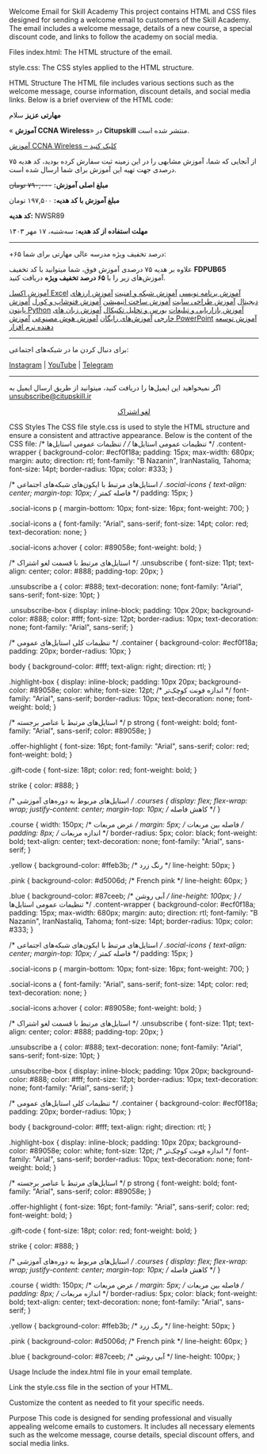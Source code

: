 Welcome Email for Skill Academy
This project contains HTML and CSS files designed for sending a welcome email to customers of the Skill Academy. The email includes a welcome message, details of a new course, a special discount code, and links to follow the academy on social media.

Files
index.html: The HTML structure of the email.

style.css: The CSS styles applied to the HTML structure.

HTML Structure
The HTML file includes various sections such as the welcome message, course information, discount details, and social media links. Below is a brief overview of the HTML code:
<!DOCTYPE html>
<html lang="fa">
  <head>
    <meta charset="UTF-8" />
    <meta name="viewport" content="width=device-width,initial-scale=1" />
    <title>خوشآمدگویی به مدرسه عالی مهارتی!</title>
    <link rel="stylesheet" href="style.css" />
  </head>
  <body>
    <div class="container">
      <div class="content-wrapper">
        <p><strong>مهارتی عزیز</strong> سلام</p>
        <p>
          «
          <strong>آموزش <span class="highlight">CCNA Wireless</span></strong>» در
          <strong><span class="highlight">Citupskill</span></strong>
          منتشر شده است.
        </p>
        <div class="highlight-wrapper">
          <a href="https://citupskill.ir" class="highlight-box">آموزش
          <span class="highlight">CCNA Wireless</span> – کلیک کنید</a>
        </div>
        <p>از آنجایی که شما، آموزش مشابهی را در این زمینه ثبت سفارش کرده بودید، 
          <span class="gift-code">کد هدیه ۷۵ درصدی</span> جهت تهیه این آموزش برای شما ارسال شده است.
        </p>
        <p><strong>مبلغ اصلی آموزش:</strong> <strike>۷۹۰,۰۰۰ تومان</strike></p>
        <p><strong>مبلغ آموزش با کد هدیه:</strong> ۱۹۷,۵۰۰ تومان</p>
        <p><strong>کد هدیه:</strong> <span class="highlight">NWSR89</span></p>
        <p><strong>مهلت استفاده از کد هدیه:</strong> سه‌شنبه، ۱۷ مهر ۱۴۰۳</p>
        <hr />
        <p class="offer-highlight">+۶۵ درصد تخفیف ویژه مدرسه عالی مهارتی برای شما:</p>
        <p class="discount-info">
          <span>علاوه بر هدیه ۷۵ درصدی آموزش فوق، شما میتوانید با کد تخفیف 
          <span class="discount-code"><strong>FDPUB65</strong></span></span> 
          آموزش‌های زیر را با 
          <span><strong>۶۵ درصد تخفیف ویژه</strong> دریافت کنید. </span>
        </p>
        <div class="courses">
          <a href="https://citupskill.ir" class="course blue">آموزش اکسل Excel</a>
          <a href="https://citupskill.ir" class="course pink">آموزش برنامه نویسی</a>
          <a href="https://citupskill.ir" class="course yellow">آموزش شبکه و امنیت</a>
          <a href="https://citupskill.ir" class="course blue">آموزش ارزهای دیجیتال</a>
          <a href="https://citupskill.ir" class="course pink">آموزش طراحی سایت</a>
          <a href="https://citupskill.ir" class="course yellow">آموزش ساخت انیمیشن</a>
          <a href="https://citupskill.ir" class="course blue">آموزش فتوشاپ و کورل</a>
          <a href="https://citupskill.ir" class="course pink">آموزش پایتون Python</a>
          <a href="https://citupskill.ir" class="course yellow">آموزش بازاریابی و تبلیغات</a>
          <a href="https://citupskill.ir" class="course blue">بورس و تحلیل تکنیکال</a>
          <a href="https://citupskill.ir" class="course pink">آموزش زبان های خارجی</a>
          <a href="https://citupskill.ir" class="course yellow">آموزش‌های رایگان</a>
          <a href="https://citupskill.ir" class="course blue">آموزش هوش مصنوعی</a>
          <a href="https://citupskill.ir" class="course pink">آموزش PowerPoint</a>
          <a href="https://citupskill.ir" class="course yellow">آموزش توسعه دهنده نرم افزار</a>
        </div>
        <hr />
        <div class="social-icons">
          <p>برای دنبال کردن ما در شبکه‌های اجتماعی:</p>
          <a href="https://www.instagram.com/cit.upskill?igsh=MXh5NjhtanN0c2k1bw==" target="_blank" rel="noopener">Instagram</a> |
          <a href="https://youtube.com/@citupskill?si=pw0Qhn7mu4TjZQ1y" target="_blank" rel="noopener">YouTube</a> |
          <a href="https://t.me/CITupskillschool" target="_blank" rel="noopener">Telegram</a>
        </div>
        <hr />
        <p class="unsubscribe">اگر نمیخواهید این ایمیل‌ها را دریافت کنید، میتوانید از طریق ارسال ایمیل به
          <a href="mailto:unsubscribe@citupskill.ir">unsubscribe@citupskill.ir</a>
        </p>
        <center>
          <a href="mailto:unsubscribe@citupskill.ir" class="unsubscribe-box">لغو اشتراک</a>
        </center>
      </div>
    </div>
  </body>
</html>

CSS Styles
The CSS file style.css is used to style the HTML structure and ensure a consistent and attractive appearance. Below is the content of the CSS file:
/* تنظیمات عمومی استایل‌ها */
/* تنظیمات عمومی استایل‌ها */
.content-wrapper {
  background-color: #ecf0f18a;
  padding: 15px;
  max-width: 680px;
  margin: auto;
  direction: rtl;
  font-family: "B Nazanin", IranNastaliq, Tahoma;
  font-size: 14pt;
  border-radius: 10px;
  color: #333;
}

/* استایل‌های مرتبط با ایکون‌های شبکه‌های اجتماعی */
.social-icons {
  text-align: center;
  margin-top: 10px; /* فاصله کمتر */
  padding: 15px;
}

.social-icons p {
  margin-bottom: 10px;
  font-size: 16px;
  font-weight: 700;
}

.social-icons a {
  font-family: "Arial", sans-serif;
  font-size: 14pt;
  color: red;
  text-decoration: none;
}

.social-icons a:hover {
  color: #89058e;
  font-weight: bold;
}

/* استایل‌های مرتبط با قسمت لغو اشتراک */
.unsubscribe {
  font-size: 11pt;
  text-align: center;
  color: #888;
  padding-top: 20px;
}

.unsubscribe a {
  color: #888;
  text-decoration: none;
  font-family: "Arial", sans-serif;
  font-size: 10pt;
}

.unsubscribe-box {
  display: inline-block;
  padding: 10px 20px;
  background-color: #888;
  color: #fff;
  font-size: 12pt;
  border-radius: 10px;
  text-decoration: none;
  font-family: "Arial", sans-serif;
}

/* تنظیمات کلی استایل‌های عمومی */
.container {
  background-color: #ecf0f18a;
  padding: 20px;
  border-radius: 10px;
}

body {
  background-color: #fff;
  text-align: right;
  direction: rtl;
}

.highlight-box {
  display: inline-block;
  padding: 10px 20px;
  background-color: #89058e;
  color: white;
  font-size: 12pt; /* اندازه فونت کوچک‌تر */
  font-family: "Arial", sans-serif;
  border-radius: 10px;
  text-decoration: none;
  font-weight: bold;
}

/* استایل‌های مرتبط با عناصر برجسته */
p strong {
  font-weight: bold;
  font-family: "Arial", sans-serif;
  color: #89058e;
}

.offer-highlight {
  font-size: 16pt;
  font-family: "Arial", sans-serif;
  color: red;
  font-weight: bold;
}

.gift-code {
  font-size: 18pt;
  color: red;
  font-weight: bold;
}

strike {
  color: #888;
}

/* استایل‌های مربوط به دوره‌های آموزشی */
.courses {
  display: flex;
  flex-wrap: wrap;
  justify-content: center;
  margin-top: 10px; /* کاهش فاصله */
}

.course {
  width: 150px; /* عرض مربعات */
  margin: 5px; /* فاصله بین مربعات */
  padding: 8px; /* اندازه مربعات */
  border-radius: 5px;
  color: black;
  font-weight: bold;
  text-align: center;
  text-decoration: none;
  font-family: "Arial", sans-serif;
}

.yellow {
  background-color: #ffeb3b; /* رنگ زرد */
  line-height: 50px;
}

.pink {
  background-color: #d5006d; /* French pink */
  line-height: 60px;
}

.blue {
  background-color: #87ceeb; /* آبی روشن */
  line-height: 100px;
}
/* تنظیمات عمومی استایل‌ها */
.content-wrapper {
  background-color: #ecf0f18a;
  padding: 15px;
  max-width: 680px;
  margin: auto;
  direction: rtl;
  font-family: "B Nazanin", IranNastaliq, Tahoma;
  font-size: 14pt;
  border-radius: 10px;
  color: #333;
}

/* استایل‌های مرتبط با ایکون‌های شبکه‌های اجتماعی */
.social-icons {
  text-align: center;
  margin-top: 10px; /* فاصله کمتر */
  padding: 15px;
}

.social-icons p {
  margin-bottom: 10px;
  font-size: 16px;
  font-weight: 700;
}

.social-icons a {
  font-family: "Arial", sans-serif;
  font-size: 14pt;
  color: red;
  text-decoration: none;
}

.social-icons a:hover {
  color: #89058e;
  font-weight: bold;
}

/* استایل‌های مرتبط با قسمت لغو اشتراک */
.unsubscribe {
  font-size: 11pt;
  text-align: center;
  color: #888;
  padding-top: 20px;
}

.unsubscribe a {
  color: #888;
  text-decoration: none;
  font-family: "Arial", sans-serif;
  font-size: 10pt;
}

.unsubscribe-box {
  display: inline-block;
  padding: 10px 20px;
  background-color: #888;
  color: #fff;
  font-size: 12pt;
  border-radius: 10px;
  text-decoration: none;
  font-family: "Arial", sans-serif;
}

/* تنظیمات کلی استایل‌های عمومی */
.container {
  background-color: #ecf0f18a;
  padding: 20px;
  border-radius: 10px;
}

body {
  background-color: #fff;
  text-align: right;
  direction: rtl;
}

.highlight-box {
  display: inline-block;
  padding: 10px 20px;
  background-color: #89058e;
  color: white;
  font-size: 12pt; /* اندازه فونت کوچک‌تر */
  font-family: "Arial", sans-serif;
  border-radius: 10px;
  text-decoration: none;
  font-weight: bold;
}

/* استایل‌های مرتبط با عناصر برجسته */
p strong {
  font-weight: bold;
  font-family: "Arial", sans-serif;
  color: #89058e;
}

.offer-highlight {
  font-size: 16pt;
  font-family: "Arial", sans-serif;
  color: red;
  font-weight: bold;
}

.gift-code {
  font-size: 18pt;
  color: red;
  font-weight: bold;
}

strike {
  color: #888;
}

/* استایل‌های مربوط به دوره‌های آموزشی */
.courses {
  display: flex;
  flex-wrap: wrap;
  justify-content: center;
  margin-top: 10px; /* کاهش فاصله */
}

.course {
  width: 150px; /* عرض مربعات */
  margin: 5px; /* فاصله بین مربعات */
  padding: 8px; /* اندازه مربعات */
  border-radius: 5px;
  color: black;
  font-weight: bold;
  text-align: center;
  text-decoration: none;
  font-family: "Arial", sans-serif;
}

.yellow {
  background-color: #ffeb3b; /* رنگ زرد */
  line-height: 50px;
}

.pink {
  background-color: #d5006d; /* French pink */
  line-height: 60px;
}

.blue {
  background-color: #87ceeb; /* آبی روشن */
  line-height: 100px;
}

Usage
Include the index.html file in your email template.

Link the style.css file in the <head> section of your HTML.

Customize the content as needed to fit your specific needs.

Purpose
This code is designed for sending professional and visually appealing welcome emails to customers. It includes all necessary elements such as the welcome message, course details, special discount offers, and social media links.
